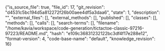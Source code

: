 {"is_source_file": true, "file_id": 17, "git_revision": "d4531c5bc194d5a812272f26b00aee4df5a3daa6", "state": 1, "description": "", "external_files": [], "external_methods": [], "published": [], "classes": [], "methods": [], "calls": [], "search-terms": [], "filename": "/home/kavia/workspace/code-generation/tictactoe-classic-97216-97223/README.md", "hash": "e109c36831232122bc3df4f17e288e12", "format-version": 4, "code-base-name": "default", "knowledge_revision": 16}